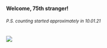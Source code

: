 #### Welcome, 75th stranger!

###### <sup>P.S. counting started approximately in 10.01.21</sup>

<img src="https://kraftwerk28.pp.ua/vcnt.png"></img>
